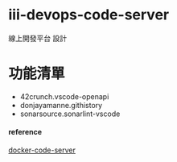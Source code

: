 # iii-devops-code-server

線上開發平台 設計

# 功能清單
* 42crunch.vscode-openapi
* donjayamanne.githistory
* sonarsource.sonarlint-vscode




#### reference
[docker-code-server](https://docs.linuxserver.io/images/docker-code-server)
